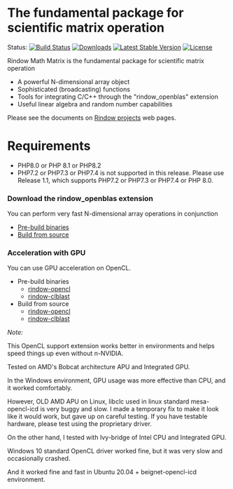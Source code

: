 The fundamental package for scientific matrix operation
=======================================================
Status:
[![Build Status](https://github.com/rindow/rindow-math-matrix/workflows/tests/badge.svg)](https://github.com/rindow/rindow-math-matrix/actions)
[![Downloads](https://img.shields.io/packagist/dt/rindow/rindow-math-matrix)](https://packagist.org/packages/rindow/rindow-math-matrix)
[![Latest Stable Version](https://img.shields.io/packagist/v/rindow/rindow-math-matrix)](https://packagist.org/packages/rindow/rindow-math-matrix)
[![License](https://img.shields.io/packagist/l/rindow/rindow-math-matrix)](https://packagist.org/packages/rindow/rindow-math-matrix)

Rindow Math Matrix is the fundamental package for scientific matrix operation

- A powerful N-dimensional array object
- Sophisticated (broadcasting) functions
- Tools for integrating C/C++ through the "rindow_openblas" extension
- Useful linear algebra and random number capabilities



Please see the documents on [Rindow projects](https://rindow.github.io/) web pages.

Requirements
============

- PHP8.0 or PHP 8.1 or PHP8.2
- PHP7.2 or PHP7.3 or PHP7.4 is not supported in this release. Please use Release 1.1, which supports PHP7.2 or PHP7.3 or PHP7.4 or PHP 8.0.



### Download the rindow_openblas extension

You can perform very fast N-dimensional array operations in conjunction

- [Pre-build binaries](https://github.com/rindow/rindow-openblas/releases)
- [Build from source](https://github.com/rindow/rindow-openblas)

### Acceleration with GPU

You can use GPU acceleration on OpenCL.

- Pre-build binaries
  - [rindow-opencl](https://github.com/rindow/rindow-opencl/releases)
  - [rindow-clblast](https://github.com/rindow/rindow-clblast/releases)
- Build from source
  - [rindow-opencl](https://github.com/rindow/rindow-opencl)
  - [rindow-clblast](https://github.com/rindow/rindow-clblast)

*Note:*

This OpenCL support extension works better in environments and helps speed things up even without n-NVIDIA.

Tested on AMD's Bobcat architecture APU and Integrated GPU.

In the Windows environment, GPU usage was more effective than CPU, and it worked comfortably.

However, OLD AMD APU on Linux, libclc used in linux standard mesa-opencl-icd is very buggy and slow. I made a temporary fix to make it look like it would work, but gave up on careful testing.
If you have testable hardware, please test using the proprietary driver.

On the other hand, I tested with Ivy-bridge of Intel CPU and Integrated GPU.

Windows 10 standard OpenCL driver worked fine, but it was very slow and occasionally crashed.

And it worked fine and fast in Ubuntu 20.04 + beignet-opencl-icd environment.
